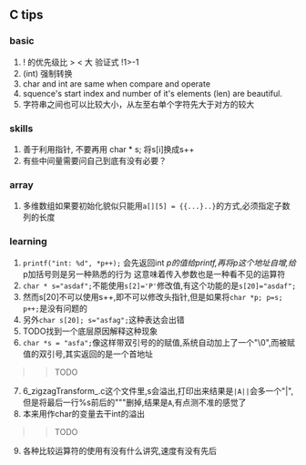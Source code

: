## C tips

### basic
1. ! 的优先级比 > < 大  验证式 !1>-1
2. (int) 强制转换
3. char and int are same when compare and operate
4. squence's start index and number of it's elements (len) are beautiful.
5. 字符串之间也可以比较大小，从左至右单个字符先大于对方的较大

### skills
1. 善于利用指针, 不要再用 char * s; 将s[i]换成s++
2. 有些中间量需要问自己到底有没有必要？

### array
1. 多维数组如果要初始化貌似只能用`a[][5] = {{...}..}`的方式,必须指定子数列的长度



### learning
1. `printf("int: %d", *p++);`
会先返回int *p的值给printf,再将p这个地址自增,给*p加括号则是另一种熟悉的行为
这意味着传入参数也是一种看不见的运算符
2. `char * s="asdaf";`不能使用`s[2]='P'`修改值,有这个功能的是`s[20]="asdaf";`
3. 然而s[20]不可以使用s++,即不可以修改头指针,但是如果将`char *p; p=s; p++;`是没有问题的
4. 另外`char s[20]; s="asfag";`这种表达会出错
5. TODO找到一个底层原因解释这种现象
6. `char *s = "asfa";`像这样带双引号的的赋值,系统自动加上了一个"\0",而被赋值的双引号,其实返回的是一个首地址
>> TODO
7. 6_zigzagTransform_.c这个文件里,s会溢出,打印出来结果是`|A||`会多一个"|",但是将最后一行%s前后的"""删掉,结果是`A`,有点测不准的感觉了 
8. 本来用作char的变量去干int的溢出

>> TODO
9. 各种比较运算符的使用有没有什么讲究,速度有没有先后
